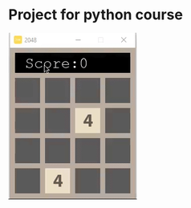 # Project for python course 

![Alt Text](https://github.com/abhey-sujith/python-course-project/blob/master/2048%20game/example.gif)
